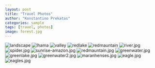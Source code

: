 ```yaml
---
layout: post
title: "Travel Photos"
author: "Konstantino Prekatas"
categories: sample
tags: [travel, photos]
image: forest.jpg
---
```


<img src="../assets/img/landscape.jpg" alt="landscape">



<img src="../assets/img/lhama.jpg" alt="lhama">



<img src="../assets/img/valley.jpg" alt="valley">



<img src="../assets/img/redlake.jpg" alt="redlake">



<img src="../assets/img/redmauntain.jpg" alt="redmauntain">




<img src="../assets/img/river.jpg" alt="river.jpg">


<img src="../assets/img/spider.jpg" alt="spider.jpg">


<img src="../assets/img/sunrise-amazon.jpg" alt="sunrise-amazon.jpg">


<img src="../assets/img/redmauntain.jpg" alt="redmauntain.jpg">


<img src="../assets/img/greenwater.jpg" alt="greenwater.jpg">


<img src="../assets/img/greenlake.jpg" alt="greenlake.jpg">


<img src="../assets/img/greenwater2.jpg" alt="greenwater2.jpg">


<img src="../assets/img/maranhenses.jpg" alt="maranhenses.jpg">


<img src="../assets/img/eagle.jpg" alt="eagle.jpg">


<img src="../assets/img/eagle.jpg" alt="eagles.jpg">


